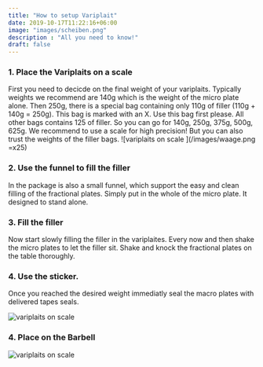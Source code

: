 ```yaml
---
title: "How to setup Variplait"
date: 2019-10-17T11:22:16+06:00
image: "images/scheiben.png"
description : "All you need to know!"
draft: false
---
```

### 1. Place the Variplaits on a scale
First you need to decicde on the final weight of your variplaits. Typically weights we recommend are 140g which is the weight of the micro plate alone. Then 250g, there is a special bag containing only 110g of filler (110g + 140g = 250g). This bag is marked with an X. Use this bag first please. All other bags contains 125 of filler. So you can go for 140g, 250g, 375g, 500g, 625g. We recommend to use a scale for high precision! But you can also trust the weights of the filler bags. 
![variplaits on scale ](/images/waage.png =x25)

### 2. Use the funnel to fill the filler
In the package is also a small funnel, which support the easy and clean filling of the fractional plates. Simply put in the whole of the micro plate. It designed to stand alone. 

### 3. Fill the filler
Now start slowly filling the filler in the variplaites. Every now and then shake the micro plates to let the filler sit. Shake and knock the fractional plates on the table thoroughly.  

### 4. Use the sticker.
Once you reached the desired weight immediatly seal the macro plates with delivered tapes seals. 

![variplaits on scale](/images/FractionalSticker.png)

### 4. Place on the Barbell
![variplaits on scale](/images/hantel.png)
